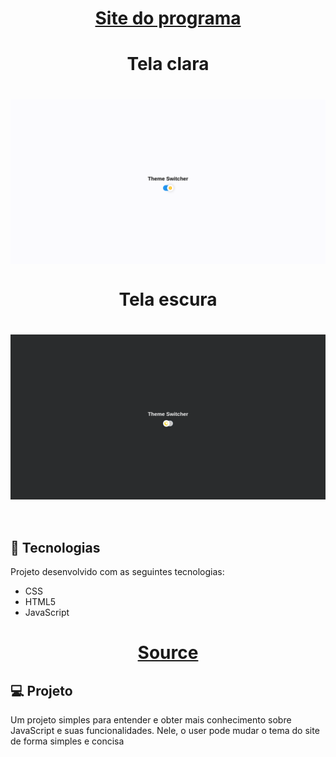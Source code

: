 <h1 align="center">
  <a href="https://samucatezu.github.io/ThemeSwitcher/">Site do programa </a>
</h1>

<h1 align="center">
  Tela clara
</h1>

<h1 align="center" style="display: grid;">
  <img alt="jsclock" title="jsclock" src="./.github/light.png" />
</h1>

<h1 align="center" >
  Tela escura
</h1>

<h1 style="display: flex" align="center">
  <img alt="jsclock" title="jsclock" src="./.github/dark.png"  />
</h1>

<br/>

## 🚀 Tecnologias
Projeto desenvolvido com as seguintes tecnologias:

- CSS
- HTML5
- JavaScript



<h1 align="center">
  <a href="https://medium.com/@haxzie/dark-and-light-theme-switcher-using-css-variables-and-pure-javascript-zocada-dd0059d72fa2"> Source</a>
</h1>


## 💻 Projeto

Um projeto simples para entender e obter mais conhecimento sobre JavaScript e suas funcionalidades. Nele, o user pode mudar o tema do site de forma simples e concisa

